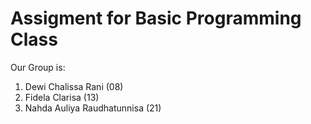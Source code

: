 # Assigment for Basic Programming Class
Our Group is:
1. Dewi Chalissa Rani (08)
2. Fidela Clarisa (13)
3. Nahda Auliya Raudhatunnisa (21)